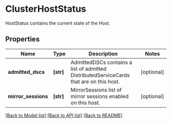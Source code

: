 # ClusterHostStatus

HostStatus contains the current state of the Host.
## Properties
Name | Type | Description | Notes
------------ | ------------- | ------------- | -------------
**admitted_dscs** | **[str]** | AdmittedDSCs contains a list of admitted DistributedServiceCards that are on this host. | [optional] 
**mirror_sessions** | **[str]** | MirrorSessions list of mirror sessions enabled on this host. | [optional] 

[[Back to Model list]](../README.md#documentation-for-models) [[Back to API list]](../README.md#documentation-for-api-endpoints) [[Back to README]](../README.md)


